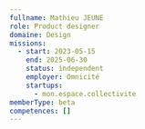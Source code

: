 ```yaml
---
fullname: Mathieu JEUNE
role: Product designer
domaine: Design
missions:
  - start: 2023-05-15
    end: 2025-06-30
    status: independent
    employer: Omnicité
    startups:
      - mon.espace.collectivite
memberType: beta
competences: []
---
```

